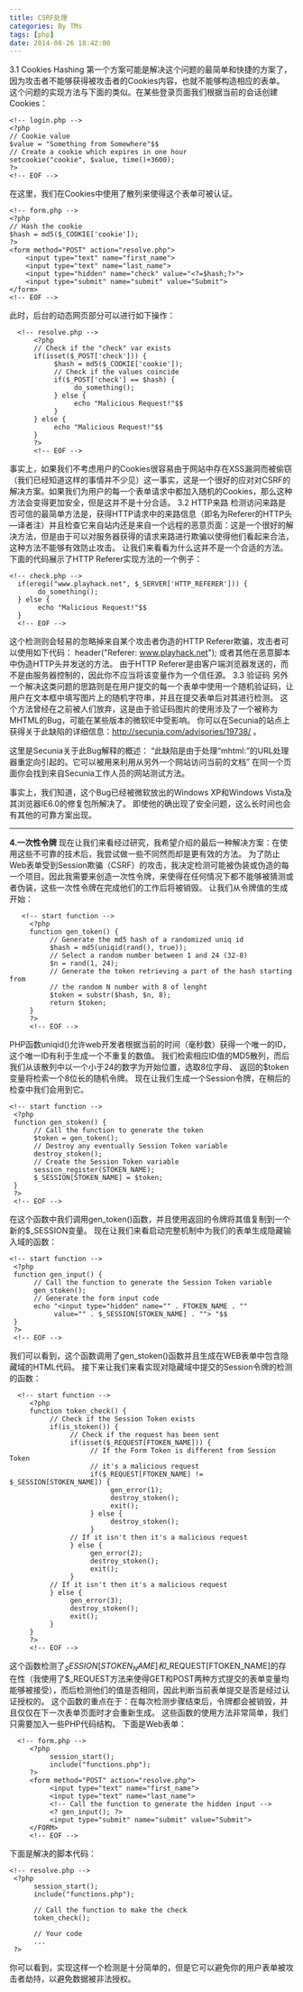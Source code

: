 ```yaml
---
title: CSRF处理
categories: By TMs
tags: [php]
date: 2014-08-26 18:42:00
---
```


3.1 Cookies Hashing
第一个方案可能是解决这个问题的最简单和快捷的方案了，因为攻击者不能够获得被攻击者的Cookies内容，也就不能够构造相应的表单。
这个问题的实现方法与下面的类似。在某些登录页面我们根据当前的会话创建Cookies：

    <!-- login.php --> 
    <?php 
    // Cookie value 
    $value = "Something from Somewhere"$$ 
    // Create a cookie which expires in one hour 
    setcookie("cookie", $value, time()+3600); 
    ?> 
    <!-- EOF -->

在这里，我们在Cookies中使用了散列来使得这个表单可被认证。

    <!-- form.php --> 
    <?php 
    // Hash the cookie 
    $hash = md5($_COOKIE['cookie']); 
    ?> 
    <form method="POST" action="resolve.php"> 
        <input type="text" name="first_name"> 
        <input type="text" name="last_name"> 
        <input type="hidden" name="check" value="<?=$hash;?>"> 
        <input type="submit" name="submit" value="Submit"> 
    </form> 
    <!-- EOF -->

此时，后台的动态网页部分可以进行如下操作：
   

      <!-- resolve.php --> 
          <?php 
          // Check if the "check" var exists 
          if(isset($_POST['check'])) { 
               $hash = md5($_COOKIE['cookie']); 
               // Check if the values coincide 
               if($_POST['check'] == $hash) { 
                    do_something(); 
               } else { 
                    echo "Malicious Request!"$$ 
               } 
          } else { 
               echo "Malicious Request!"$$ 
          } 
          ?> 
          <!-- EOF -->

事实上，如果我们不考虑用户的Cookies很容易由于网站中存在XSS漏洞而被偷窃（我们已经知道这样的事情并不少见）这一事实，这是一个很好的应对对CSRF的解决方案。如果我们为用户的每一个表单请求中都加入随机的Cookies，那么这种方法会变得更加安全，但是这并不是十分合适。
3.2 HTTP来路
检测访问来路是否可信的最简单方法是，获得HTTP请求中的来路信息（即名为Referer的HTTP头—译者注）并且检查它来自站内还是来自一个远程的恶意页面：这是一个很好的解决方法，但是由于可以对服务器获得的请求来路进行欺骗以使得他们看起来合法，这种方法不能够有效防止攻击。
让我们来看看为什么这并不是一个合适的方法。
下面的代码展示了HTTP Referer实现方法的一个例子：

    <!-- check.php --> 
      if(eregi("www.playhack.net", $_SERVER['HTTP_REFERER'])) { 
           do_something(); 
      } else { 
           echo "Malicious Request!"$$ 
      } 
      <!-- EOF -->

这个检测则会轻易的忽略掉来自某个攻击者伪造的HTTP Referer欺骗，攻击者可以使用如下代码：
header("Referer: www.playhack.net");
或者其他在恶意脚本中伪造HTTP头并发送的方法。
由于HTTP Referer是由客户端浏览器发送的，而不是由服务器控制的，因此你不应当将该变量作为一个信任源。
3.3 验证码
另外一个解决这类问题的思路则是在用户提交的每一个表单中使用一个随机验证码，让用户在文本框中填写图片上的随机字符串，并且在提交表单后对其进行检测。
这个方法曾经在之前被人们放弃，这是由于验证码图片的使用涉及了一个被称为MHTML的Bug，可能在某些版本的微软IE中受影响。
你可以在Secunia的站点上获得关于此缺陷的详细信息：http://secunia.com/advisories/19738/ 。

这里是Secunia关于此Bug解释的概述：
“此缺陷是由于处理“mhtml:”的URL处理器重定向引起的。它可以被用来利用从另外一个网站访问当前的文档”
在同一个页面你会找到来自Secunia工作人员的网站测试方法。

事实上，我们知道，这个Bug已经被微软放出的Windows XP和Windows Vista及其浏览器IE6.0的修复包所解决了。
即使他的确出现了安全问题，这么长时间也会有其他的可靠方案出现。

----------


**4.一次性令牌**
 现在让我们来看经过研究，我希望介绍的最后一种解决方案：在使用这些不可靠的技术后，我尝试做一些不同然而却是更有效的方法。
为了防止Web表单受到Session欺骗（CSRF）的攻击，我决定检测可能被伪装或伪造的每一个项目。因此我需要来创造一次性令牌，来使得在任何情况下都不能够被猜测或者伪装，这些一次性令牌在完成他们的工作后将被销毁。
让我们从令牌值的生成开始：
  

       <!-- start function --> 
         <?php 
         function gen_token() { 
              // Generate the md5 hash of a randomized uniq id 
              $hash = md5(uniqid(rand(), true)); 
              // Select a random number between 1 and 24 (32-8) 
              $n = rand(1, 24); 
              // Generate the token retrieving a part of the hash starting from 
              // the random N number with 8 of lenght 
              $token = substr($hash, $n, 8); 
              return $token; 
         } 
         ?> 
         <!-- EOF -->

 PHP函数uniqid()允许web开发者根据当前的时间（毫秒数）获得一个唯一的ID，这个唯一ID有利于生成一个不重复的数值。
我们检索相应ID值的MD5散列，而后我们从该散列中以一个小于24的数字为开始位置，选取8位字母、
返回的$token变量将检索一个8位长的随机令牌。
现在让我们生成一个Session令牌，在稍后的检查中我们会用到它。
 

    <!-- start function --> 
     <?php 
     function gen_stoken() { 
          // Call the function to generate the token 
          $token = gen_token(); 
          // Destroy any eventually Session Token variable 
          destroy_stoken(); 
          // Create the Session Token variable 
          session_register(STOKEN_NAME); 
          $_SESSION[STOKEN_NAME] = $token; 
     } 
     ?> 
     <!-- EOF -->

 在这个函数中我们调用gen_token()函数，并且使用返回的令牌将其值复制到一个新的$_SESSION变量。
现在让我们来看启动完整机制中为我们的表单生成隐藏输入域的函数：
 

    <!-- start function --> 
     <?php 
     function gen_input() { 
          // Call the function to generate the Session Token variable 
          gen_stoken(); 
          // Generate the form input code 
          echo "<input type="hidden" name="" . FTOKEN_NAME . "" 
               value="" . $_SESSION[STOKEN_NAME] . ""> "$$ 
     } 
     ?> 
     <!-- EOF -->

我们可以看到，这个函数调用了gen_stoken()函数并且生成在WEB表单中包含隐藏域的HTML代码。
接下来让我们来看实现对隐藏域中提交的Session令牌的检测的函数：
   

      <!-- start function --> 
         <?php 
         function token_check() { 
              // Check if the Session Token exists 
              if(is_stoken()) { 
                   // Check if the request has been sent 
                   if(isset($_REQUEST[FTOKEN_NAME])) { 
                        // If the Form Token is different from Session Token 
                        // it's a malicious request 
                        if($_REQUEST[FTOKEN_NAME] != $_SESSION[STOKEN_NAME]) { 
                             gen_error(1); 
                             destroy_stoken(); 
                             exit(); 
                        } else { 
                             destroy_stoken(); 
                        } 
                   // If it isn't then it's a malicious request 
                   } else { 
                        gen_error(2); 
                        destroy_stoken(); 
                        exit(); 
                   } 
              // If it isn't then it's a malicious request 
              } else { 
                   gen_error(3); 
                   destroy_stoken(); 
                   exit(); 
              } 
         } 
         ?> 
         <!-- EOF -->

这个函数检测了$_SESSION[STOKEN_NAME]和$_REQUEST[FTOKEN_NAME]的存在性（我使用了$_REQUEST方法来使得GET和POST两种方式提交的表单变量均能够被接受），而后检测他们的值是否相同，因此判断当前表单提交是否是经过认证授权的。
这个函数的重点在于：在每次检测步骤结束后，令牌都会被销毁，并且仅仅在下一次表单页面时才会重新生成。
这些函数的使用方法非常简单，我们只需要加入一些PHP代码结构。
下面是Web表单：
   

      <!-- form.php --> 
         <?php 
              session_start(); 
              include("functions.php"); 
         ?> 
         <form method="POST" action="resolve.php"> 
              <input type="text" name="first_name"> 
              <input type="text" name="last_name"> 
              <!-- Call the function to generate the hidden input --> 
              <? gen_input(); ?> 
              <input type="submit" name="submit" value="Submit"> 
         </FORM> 
         <!-- EOF -->

 下面是解决的脚本代码：
 

    <!-- resolve.php --> 
     <?php 
          session_start(); 
          include("functions.php"); 
           
          // Call the function to make the check 
          token_check(); 
           
          // Your code 
          ... 
     ?> 

 <!-- EOF -->

你可以看到，实现这样一个检测是十分简单的，但是它可以避免你的用户表单被攻击者劫持，以避免数据被非法授权。

